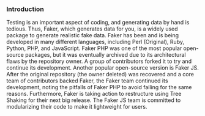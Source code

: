 ### Introduction
Testing is an important aspect of coding, and generating data by hand is tedious.
Thus, Faker, which generates data for you, is a widely used package to generate realistic fake data.
Faker has been and is being developed in many different languages, including Perl (Original), Ruby, Python, PHP, and JavaScript.
Faker PHP was one of the most popular open-source packages, but it was eventually archived due to its architectural flaws by the repository owner. A group of contributors forked it to try and continue its development.
Another popular open-source version is Faker JS.
After the original repository (the owner deleted) was recovered and a core team of contributors backed Faker, the Faker team continued its development, noting the pitfalls of Faker PHP to avoid failing for the same reasons. 
Furthermore, Faker is taking action to restructure using Tree Shaking for their next big release. 
The Faker JS team is committed to modularizing their code to make it lightweight for users. 
